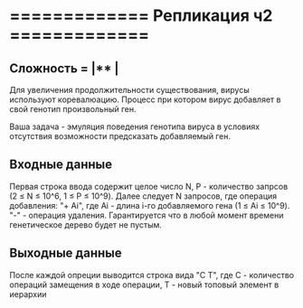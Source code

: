 # ============= Репликация ч2 =============

## Сложность = |**   |

Для увеличения продолжительности существования, вирусы используют коревалюацию. Процесс при котором вирус добавляет в свой генотип произвольный ген. 

Ваша задача - эмуляция поведения генотипа вируса в условиях отсутствия возможности предсказать добавляемый ген.

## Входные данные

Первая строка ввода содержит целое число N, P - количество запрсов (2 ≤ N ≤ 10^6, 1 ≤ P ≤ 10^9).
Далее следует N запросов, где операция добавления: "+ Ai", где Ai - длина i-го добавляемого гена (1 ≤ Ai ≤ 10^9). "-" - операция удаления.
Гарантируется что в любой момент времени генетическое дерево будет не пустым.

## Выходные данные

После каждой опреции выводится строка вида "C T", где C - количество операций замещения в ходе операции, T - новый топовый элемент в иерархии


